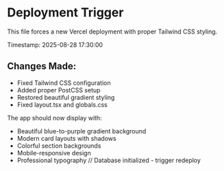 # Deployment Trigger

This file forces a new Vercel deployment with proper Tailwind CSS styling.

Timestamp: 2025-08-28 17:30:00

## Changes Made:
- Fixed Tailwind CSS configuration
- Added proper PostCSS setup
- Restored beautiful gradient styling
- Fixed layout.tsx and globals.css

The app should now display with:
- Beautiful blue-to-purple gradient background
- Modern card layouts with shadows
- Colorful section backgrounds
- Mobile-responsive design
- Professional typography
// Database initialized - trigger redeploy
